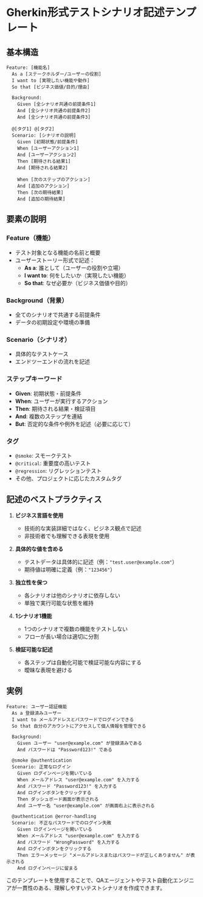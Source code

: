 # Gherkin形式テストシナリオ記述テンプレート

## 基本構造

```gherkin
Feature: [機能名]
  As a [ステークホルダー/ユーザーの役割]
  I want to [実現したい機能や動作]
  So that [ビジネス価値/目的/理由]

  Background:
    Given [全シナリオ共通の前提条件1]
    And [全シナリオ共通の前提条件2]
    And [全シナリオ共通の前提条件3]

  @[タグ1] @[タグ2]
  Scenario: [シナリオの説明]
    Given [初期状態/前提条件]
    When [ユーザーアクション1]
    And [ユーザーアクション2]
    Then [期待される結果1]
    And [期待される結果2]
    
    When [次のステップのアクション]
    And [追加のアクション]
    Then [次の期待結果]
    And [追加の期待結果]
```

## 要素の説明

### Feature（機能）
- テスト対象となる機能の名前と概要
- ユーザーストーリー形式で記述：
  - **As a**: 誰として（ユーザーの役割や立場）
  - **I want to**: 何をしたいか（実現したい機能）
  - **So that**: なぜ必要か（ビジネス価値や目的）

### Background（背景）
- 全てのシナリオで共通する前提条件
- データの初期設定や環境の準備

### Scenario（シナリオ）
- 具体的なテストケース
- エンドツーエンドの流れを記述

### ステップキーワード
- **Given**: 初期状態・前提条件
- **When**: ユーザーが実行するアクション
- **Then**: 期待される結果・検証項目
- **And**: 複数のステップを連結
- **But**: 否定的な条件や例外を記述（必要に応じて）

### タグ
- `@smoke`: スモークテスト
- `@critical`: 重要度の高いテスト
- `@regression`: リグレッションテスト
- その他、プロジェクトに応じたカスタムタグ

## 記述のベストプラクティス

1. **ビジネス言語を使用**
   - 技術的な実装詳細ではなく、ビジネス観点で記述
   - 非技術者でも理解できる表現を使用

2. **具体的な値を含める**
   - テストデータは具体的に記述（例：`"test.user@example.com"`）
   - 期待値は明確に定義（例：`"123456"`）

3. **独立性を保つ**
   - 各シナリオは他のシナリオに依存しない
   - 単独で実行可能な状態を維持

4. **1シナリオ1機能**
   - 1つのシナリオで複数の機能をテストしない
   - フローが長い場合は適切に分割

5. **検証可能な記述**
   - 各ステップは自動化可能で検証可能な内容にする
   - 曖昧な表現を避ける

## 実例

```gherkin
Feature: ユーザー認証機能
  As a 登録済みユーザー
  I want to メールアドレスとパスワードでログインできる
  So that 自分のアカウントにアクセスして個人情報を管理できる

  Background:
    Given ユーザー "user@example.com" が登録済みである
    And パスワードは "Password123!" である

  @smoke @authentication
  Scenario: 正常なログイン
    Given ログインページを開いている
    When メールアドレス "user@example.com" を入力する
    And パスワード "Password123!" を入力する
    And ログインボタンをクリックする
    Then ダッシュボード画面が表示される
    And ユーザー名 "user@example.com" が画面右上に表示される

  @authentication @error-handling
  Scenario: 不正なパスワードでのログイン失敗
    Given ログインページを開いている
    When メールアドレス "user@example.com" を入力する
    And パスワード "WrongPassword" を入力する
    And ログインボタンをクリックする
    Then エラーメッセージ "メールアドレスまたはパスワードが正しくありません" が表示される
    And ログインページに留まる
```

このテンプレートを使用することで、QAエージェントやテスト自動化エンジニアが一貫性のある、理解しやすいテストシナリオを作成できます。